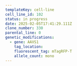 ```yaml
---
templateKey: cell-line
cell_line_id: 102
status: in progress
date: 2025-02-05T17:41:29.111Z
clone_number: 330
parental_line: 0
genetic_modifications:
  - gene: AAVS1
    tag_location: 
    fluorescent_tag: mTagRFP-T
    allele_count: mono 
---
```

